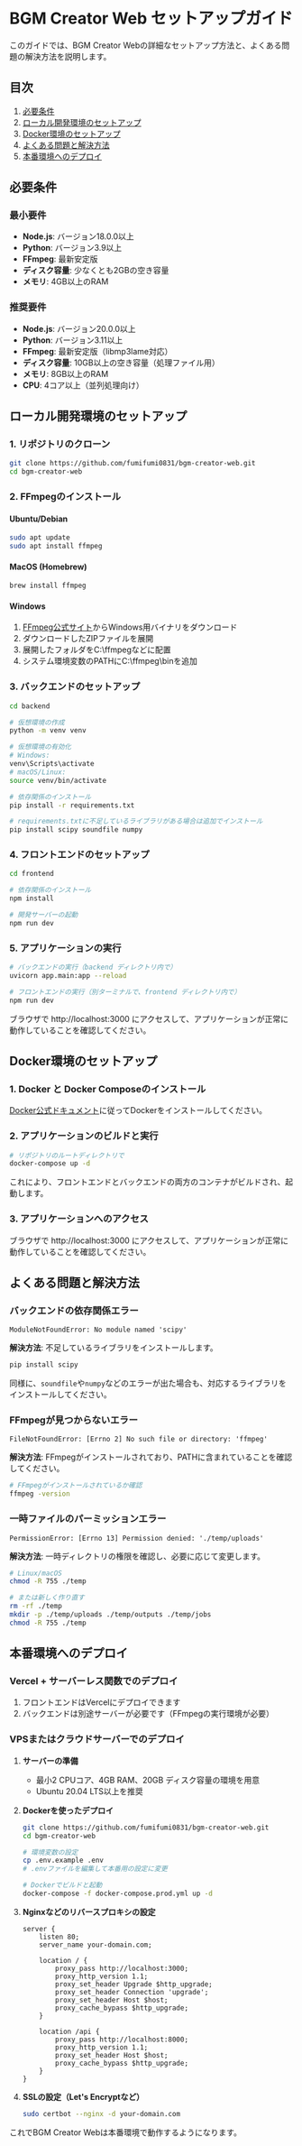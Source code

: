 # BGM Creator Web セットアップガイド

このガイドでは、BGM Creator Webの詳細なセットアップ方法と、よくある問題の解決方法を説明します。

## 目次

1. [必要条件](#必要条件)
2. [ローカル開発環境のセットアップ](#ローカル開発環境のセットアップ)
3. [Docker環境のセットアップ](#Docker環境のセットアップ)
4. [よくある問題と解決方法](#よくある問題と解決方法)
5. [本番環境へのデプロイ](#本番環境へのデプロイ)

## 必要条件

### 最小要件

- **Node.js**: バージョン18.0.0以上
- **Python**: バージョン3.9以上
- **FFmpeg**: 最新安定版
- **ディスク容量**: 少なくとも2GBの空き容量
- **メモリ**: 4GB以上のRAM

### 推奨要件

- **Node.js**: バージョン20.0.0以上
- **Python**: バージョン3.11以上
- **FFmpeg**: 最新安定版（libmp3lame対応）
- **ディスク容量**: 10GB以上の空き容量（処理ファイル用）
- **メモリ**: 8GB以上のRAM
- **CPU**: 4コア以上（並列処理向け）

## ローカル開発環境のセットアップ

### 1. リポジトリのクローン

```bash
git clone https://github.com/fumifumi0831/bgm-creator-web.git
cd bgm-creator-web
```

### 2. FFmpegのインストール

#### Ubuntu/Debian

```bash
sudo apt update
sudo apt install ffmpeg
```

#### MacOS (Homebrew)

```bash
brew install ffmpeg
```

#### Windows

1. [FFmpeg公式サイト](https://ffmpeg.org/download.html)からWindows用バイナリをダウンロード
2. ダウンロードしたZIPファイルを展開
3. 展開したフォルダをC:\ffmpegなどに配置
4. システム環境変数のPATHにC:\ffmpeg\binを追加

### 3. バックエンドのセットアップ

```bash
cd backend

# 仮想環境の作成
python -m venv venv

# 仮想環境の有効化
# Windows:
venv\Scripts\activate
# macOS/Linux:
source venv/bin/activate

# 依存関係のインストール
pip install -r requirements.txt

# requirements.txtに不足しているライブラリがある場合は追加でインストール
pip install scipy soundfile numpy
```

### 4. フロントエンドのセットアップ

```bash
cd frontend

# 依存関係のインストール
npm install

# 開発サーバーの起動
npm run dev
```

### 5. アプリケーションの実行

```bash
# バックエンドの実行（backend ディレクトリ内で）
uvicorn app.main:app --reload

# フロントエンドの実行（別ターミナルで、frontend ディレクトリ内で）
npm run dev
```

ブラウザで http://localhost:3000 にアクセスして、アプリケーションが正常に動作していることを確認してください。

## Docker環境のセットアップ

### 1. Docker と Docker Composeのインストール

[Docker公式ドキュメント](https://docs.docker.com/get-docker/)に従ってDockerをインストールしてください。

### 2. アプリケーションのビルドと実行

```bash
# リポジトリのルートディレクトリで
docker-compose up -d
```

これにより、フロントエンドとバックエンドの両方のコンテナがビルドされ、起動します。

### 3. アプリケーションへのアクセス

ブラウザで http://localhost:3000 にアクセスして、アプリケーションが正常に動作していることを確認してください。

## よくある問題と解決方法

### バックエンドの依存関係エラー

```
ModuleNotFoundError: No module named 'scipy'
```

**解決方法**: 不足しているライブラリをインストールします。

```bash
pip install scipy
```

同様に、`soundfile`や`numpy`などのエラーが出た場合も、対応するライブラリをインストールしてください。

### FFmpegが見つからないエラー

```
FileNotFoundError: [Errno 2] No such file or directory: 'ffmpeg'
```

**解決方法**: FFmpegがインストールされており、PATHに含まれていることを確認してください。

```bash
# FFmpegがインストールされているか確認
ffmpeg -version
```

### 一時ファイルのパーミッションエラー

```
PermissionError: [Errno 13] Permission denied: './temp/uploads'
```

**解決方法**: 一時ディレクトリの権限を確認し、必要に応じて変更します。

```bash
# Linux/macOS
chmod -R 755 ./temp

# または新しく作り直す
rm -rf ./temp
mkdir -p ./temp/uploads ./temp/outputs ./temp/jobs
chmod -R 755 ./temp
```

## 本番環境へのデプロイ

### Vercel + サーバーレス関数でのデプロイ

1. フロントエンドはVercelにデプロイできます
2. バックエンドは別途サーバーが必要です（FFmpegの実行環境が必要）

### VPSまたはクラウドサーバーでのデプロイ

1. **サーバーの準備**
   - 最小2 CPUコア、4GB RAM、20GB ディスク容量の環境を用意
   - Ubuntu 20.04 LTS以上を推奨

2. **Dockerを使ったデプロイ**
   ```bash
   git clone https://github.com/fumifumi0831/bgm-creator-web.git
   cd bgm-creator-web
   
   # 環境変数の設定
   cp .env.example .env
   # .envファイルを編集して本番用の設定に変更
   
   # Dockerでビルドと起動
   docker-compose -f docker-compose.prod.yml up -d
   ```

3. **Nginxなどのリバースプロキシの設定**
   ```nginx
   server {
       listen 80;
       server_name your-domain.com;
       
       location / {
           proxy_pass http://localhost:3000;
           proxy_http_version 1.1;
           proxy_set_header Upgrade $http_upgrade;
           proxy_set_header Connection 'upgrade';
           proxy_set_header Host $host;
           proxy_cache_bypass $http_upgrade;
       }
       
       location /api {
           proxy_pass http://localhost:8000;
           proxy_http_version 1.1;
           proxy_set_header Host $host;
           proxy_cache_bypass $http_upgrade;
       }
   }
   ```

4. **SSLの設定（Let's Encryptなど）**
   ```bash
   sudo certbot --nginx -d your-domain.com
   ```

これでBGM Creator Webは本番環境で動作するようになります。
